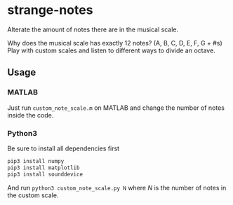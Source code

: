 # strange-notes
Alterate the amount of notes there are in the musical scale.

Why does the musical scale has exactly 12 notes? (A, B, C, D, E, F, G + #s)
Play with custom scales and listen to different ways to divide an octave.

## Usage
### MATLAB
Just run `custom_note_scale.m` on MATLAB and change the number of notes inside the code.

### Python3
Be sure to install all dependencies first
~~~bash
pip3 install numpy
pip3 install matplotlib
pip3 install sounddevice
~~~
And run `python3 custom_note_scale.py N` where _N_ is the number of notes in the custom scale.
